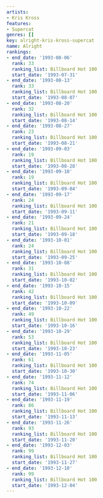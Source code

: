 ```yaml
---
artists:
- Kris Kross
features:
- Supercat
genres: []
key: alright-kris-kross-supercat
name: Alright
rankings:
- end_date: '1993-08-06'
  rank: 33
  ranking_list: Billboard Hot 100
  start_date: '1993-07-31'
- end_date: '1993-08-13'
  rank: 33
  ranking_list: Billboard Hot 100
  start_date: '1993-08-07'
- end_date: '1993-08-20'
  rank: 32
  ranking_list: Billboard Hot 100
  start_date: '1993-08-14'
- end_date: '1993-08-27'
  rank: 23
  ranking_list: Billboard Hot 100
  start_date: '1993-08-21'
- end_date: '1993-09-03'
  rank: 19
  ranking_list: Billboard Hot 100
  start_date: '1993-08-28'
- end_date: '1993-09-10'
  rank: 19
  ranking_list: Billboard Hot 100
  start_date: '1993-09-04'
- end_date: '1993-09-17'
  rank: 24
  ranking_list: Billboard Hot 100
  start_date: '1993-09-11'
- end_date: '1993-09-24'
  rank: 21
  ranking_list: Billboard Hot 100
  start_date: '1993-09-18'
- end_date: '1993-10-01'
  rank: 24
  ranking_list: Billboard Hot 100
  start_date: '1993-09-25'
- end_date: '1993-10-08'
  rank: 31
  ranking_list: Billboard Hot 100
  start_date: '1993-10-02'
- end_date: '1993-10-15'
  rank: 42
  ranking_list: Billboard Hot 100
  start_date: '1993-10-09'
- end_date: '1993-10-22'
  rank: 49
  ranking_list: Billboard Hot 100
  start_date: '1993-10-16'
- end_date: '1993-10-29'
  rank: 53
  ranking_list: Billboard Hot 100
  start_date: '1993-10-23'
- end_date: '1993-11-05'
  rank: 61
  ranking_list: Billboard Hot 100
  start_date: '1993-10-30'
- end_date: '1993-11-12'
  rank: 74
  ranking_list: Billboard Hot 100
  start_date: '1993-11-06'
- end_date: '1993-11-19'
  rank: 86
  ranking_list: Billboard Hot 100
  start_date: '1993-11-13'
- end_date: '1993-11-26'
  rank: 93
  ranking_list: Billboard Hot 100
  start_date: '1993-11-20'
- end_date: '1993-12-03'
  rank: 99
  ranking_list: Billboard Hot 100
  start_date: '1993-11-27'
- end_date: '1993-12-10'
  rank: 99
  ranking_list: Billboard Hot 100
  start_date: '1993-12-04'
---
```


